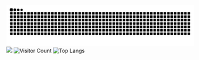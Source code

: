 ![](https://raw.githubusercontent.com/JTXYH/JTXYH/refs/heads/output/github-contribution-grid-snake.svg)
![](https://github-readme-stats.vercel.app/api?username=你的Github用户名e&show_icons=true&theme=transparent)
![Visitor Count](https://profile-counter.glitch.me/JTXYH/count.svg)
![Top Langs](https://github-readme-stats.vercel.app/api/top-langs/?username=JTXYH&layout=compact&theme=tokyonight)
